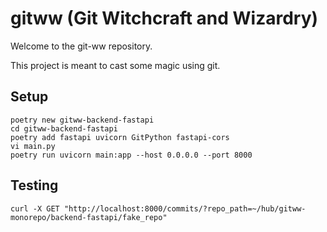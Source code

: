 # gitww (Git Witchcraft and Wizardry)

Welcome to the git-ww repository. 

This project is meant to cast some magic using git. 

## Setup

```
poetry new gitww-backend-fastapi
cd gitww-backend-fastapi
poetry add fastapi uvicorn GitPython fastapi-cors
vi main.py
poetry run uvicorn main:app --host 0.0.0.0 --port 8000
```

## Testing

```
curl -X GET "http://localhost:8000/commits/?repo_path=~/hub/gitww-monorepo/backend-fastapi/fake_repo"
```
